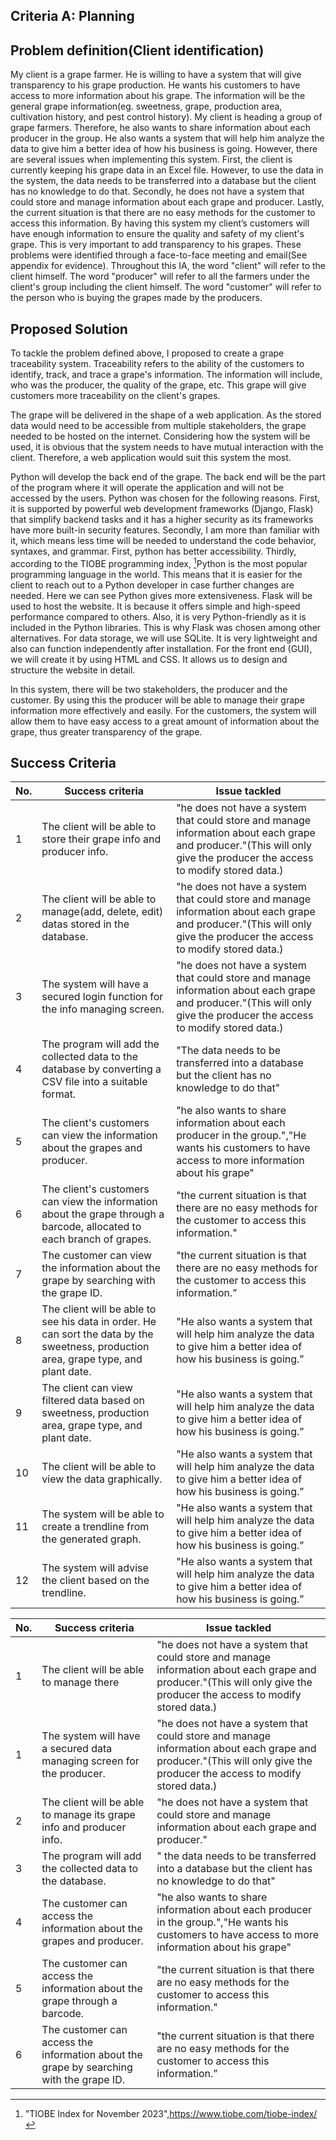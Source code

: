 ## Criteria A: Planning

## Problem definition(Client identification)
My client is a grape farmer. He is willing to have a system that will give transparency to his grape production. He wants his customers to have access to more information about his grape. The information will be the general grape information(eg. sweetness, grape, production area, cultivation history, and pest control history). My client is heading a group of grape farmers. Therefore, he also wants to share information about each producer in the group. He also wants a system that will help him analyze the data to give him a better idea of how his business is going.
However, there are several issues when implementing this system. First, the client is currently keeping his grape data in an Excel file. However, to use the data in the system, the data needs to be transferred into a database but the client has no knowledge to do that. Secondly, he does not have a system that could store and manage information about each grape and producer. Lastly, the current situation is that there are no easy methods for the customer to access this information.
By having this system my client’s customers will have enough information to ensure the quality and safety of my client's grape. This is very important to add transparency to his grapes. These problems were identified through a face-to-face meeting and email(See appendix for evidence). Throughout this IA, the word "client" will refer to the client himself. The word "producer" will refer to all the farmers under the client's group including the client himself. The word "customer" will refer to the person who is buying the grapes made by the producers.



## Proposed Solution

To tackle the problem defined above, I proposed to create a grape traceability system. Traceability refers to the ability of the customers to identify, track, and trace a grape's information. The information will include, who was the producer, the quality of the grape, etc. This grape will give customers more traceability on the client's grapes.

The grape will be delivered in the shape of a web application. As the stored data would need to be accessible from multiple stakeholders, the grape needed to be hosted on the internet. Considering how the system will be used, it is obvious that the system needs to have mutual interaction with the client. Therefore, a web application would suit this system the most.

Python will develop the back end of the grape. The back end will be the part of the program where it will operate the application and will not be accessed by the users. Python was chosen for the following reasons. First, it is supported by powerful web development frameworks (Django, Flask) that simplify backend tasks and it has a higher security as its frameworks have more built-in security features. Secondly, I am more than familiar with it, which means less time will be needed to understand the code behavior, syntaxes, and grammar. First, python has better accessibility. Thirdly, according to the TIOBE programming index, [^8]Python is the most popular programming language in the world. This means that it is easier for the client to reach out to a Python developer in case further changes are needed. Here we can see Python gives more extensiveness. Flask will be used to host the website. It is because it offers simple and high-speed performance compared to others. Also, it is very Python-friendly as it is included in the Python libraries. This is why Flask was chosen among other alternatives. For data storage, we will use SQLite. It is very lightweight and also can function independently after installation. For the front end (GUI), we will create it by using HTML and CSS. It allows us to design and structure the website in detail.

In this system, there will be two stakeholders, the producer and the customer. By using this the producer will be able to manage their grape information more effectively and easily. For the customers, the system will allow them to have easy access to a great amount of information about the grape, thus greater transparency of the grape.



[^3]:Ijaz, Arslan. “JavaScript Vs. Python: Which One is Better? | by Arslan Ijaz | CodeX.” Medium, 20 September 2022, https://medium.com/codex/javascript-vs-python-which-one-is-better-b873f4e69583. Accessed 19 May 2023.

[^4]:Shah, Hardik. “6 Reasons Why Flask is Better Framework for Web Application Development.” Able, 1 December 2021, https://able.bio/hardikshah/6-reasons-why-flask-is-better-framework-for-web-application-development--cd398f73. Accessed 19 May 2023.

[^5]:SQL is 43 years old - here's 8 reasons we still use it today.” Blog, 28 April 2017, https://blog.sqlizer.io/posts/sql-43/. Accessed 19 May 2023.

[^6]:Goyal, Yashi. “Advantages of HTML | Top 10 Amazing Advantages of HTML.” eduCBA, https://www.educba.com/advantages-of-html/. Accessed 19 May 2023.

[^7]:“What Is CSS and Why Should You Use It?” Devmountain, https://devmountain.com/blog/what-is-css-and-why-use-it/. Accessed 19 May 2023.

[^8]:"TIOBE Index for November 2023",https://www.tiobe.com/tiobe-index/



## Success Criteria
| No. | Success criteria	         | Issue tackled       |
|----------------------------|---------------------------------|----------------|
| 1 | The client will be able to store their grape info and producer info. | "he does not have a system that could store and manage information about each grape and producer."(This will only give the producer the access to modify stored data.)  | 
| 2 | The client will be able to manage(add, delete, edit) datas stored in the database. | "he does not have a system that could store and manage information about each grape and producer."(This will only give the producer the access to modify stored data.)  | 
| 3 | The system will have a secured login function for the info managing screen. | "he does not have a system that could store and manage information about each grape and producer."(This will only give the producer the access to modify stored data.)  | 
| 4 | The program will add the collected data to the database by converting a CSV file into a suitable format.  | "The data needs to be transferred into a database but the client has no knowledge to do that"  | 
| 5 | The client's customers can view the information about the grapes and producer.  |"he also wants to share information about each producer in the group.","He wants his customers to have access to more information about his grape" | 
| 6 | The client's customers can view the information about the grape through a barcode, allocated to each branch of grapes.  | "the current situation is that there are no easy methods for the customer to access this information." | 
| 7 | The customer can view the information about the grape by searching with the grape ID. | "the current situation is that there are no easy methods for the customer to access this information.” | 
| 8 | The client will be able to see his data in order. He can sort the data by the sweetness, production area, grape type, and plant date. | "He also wants a system that will help him analyze the data to give him a better idea of how his business is going.” |
| 9 | The client can view filtered data based on sweetness, production area, grape type, and plant date. | "He also wants a system that will help him analyze the data to give him a better idea of how his business is going.” |
| 10 | The client will be able to view the data graphically. | "He also wants a system that will help him analyze the data to give him a better idea of how his business is going.” |
| 11 | The system will be able to create a trendline from the generated graph.  | "He also wants a system that will help him analyze the data to give him a better idea of how his business is going.” |
| 12 | The system will advise the client based on the trendline.  | "He also wants a system that will help him analyze the data to give him a better idea of how his business is going.” |




| No. | Success criteria	         | Issue tackled       |
|----------------------------|---------------------------------|----------------|
| 1 | The client will be able to manage there  | "he does not have a system that could store and manage information about each grape and producer."(This will only give the producer the access to modify stored data.)  | 
| 1 | The system will have a secured data managing screen for the producer.  | "he does not have a system that could store and manage information about each grape and producer."(This will only give the producer the access to modify stored data.)  | 
| 2 | The client will be able to manage its grape info and producer info. | "he does not have a system that could store and manage information about each grape and producer." | 
| 3 | The program will add the collected data to the database.  | " the data needs to be transferred into a database but the client has no knowledge to do that"  | 
| 4 | The customer can access the information about the grapes and producer.  |"he also wants to share information about each producer in the group.","He wants his customers to have access to more information about his grape" | 
| 5 | The customer can access the information about the grape through a barcode.  | "the current situation is that there are no easy methods for the customer to access this information." | 
| 6 | The customer can access the information about the grape by searching with the grape ID. | "the current situation is that there are no easy methods for the customer to access this information.” | 

